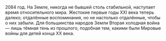 2084 год. На Земле, никогда не бывшей столь стабильной, наступает время
относительного мира. Жестокие первые годы XXI века теперь далеко;
отдалённые воспоминания, но не настолько отдалённые, чтобы о них забыли.
Для большинства народов Земли Вторая холодная война — лишь тёмная тень
из прошлого, подобная тем, какими были Мировые войны для детей конца XX
века.